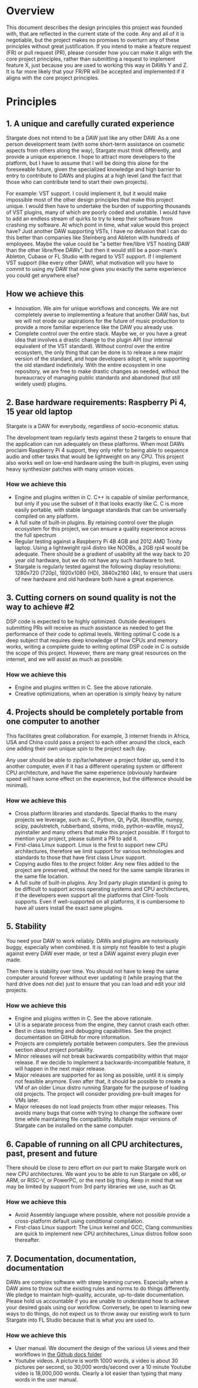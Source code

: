 # Overview
This document describes the design principles this project was founded with,
that are reflected in the current state of the code.  Any and all of it is
negotiable, but the project makes no promises to overturn any of these
principles without great justification.  If you intend to make a feature
request (FR) or pull request (PR), please consider how you can make it align
with the core project principles, rather than submitting a request to
implement feature X, just because you are used to working this way in DAWs
Y and Z.  It is far more likely that your FR/PR will be accepted and
implemented if it aligns with the core project principles.

# Principles
## 1. A unique and carefully curated experience
Stargate does not intend to be a DAW just like any other DAW.  As a one person
development team (with some short-term assistance on cosmetic aspects from
others along the way), Stargate must think differently, and provide a unique
experience.  I hope to attract more developers to the platform, but I have
to assume that I will be doing this alone for the foreseeable future, given
the specialized knowledge and high barrier to entry to contribute to DAWs
and plugins at a high level (and the fact that those who can contribute tend
to start their own projects).

For example: VST support.  I could implement it, but it would make impossible
most of the other design principles that make this project unique.  I would
then have to undertake the burden of supporting thousands of VST plugins, many
of which are poorly coded and unstable.  I would have to add an endless stream
of quirks to try to keep their software from crashing my software.  At which
point in time, what value would this project have?  Just another DAW supporting
VSTs, I have no delusion that I can do this better than companies like
Steinberg and Ableton with hundreds of employees.  Maybe the value could be "a
better free/libre VST hosting DAW than the other libre/free DAWs", but then it
would still be a poor-man's Ableton, Cubase or FL Studio with regard to VST
support.  If I implement VST support (like every other DAW), what motivation
will you have to commit to using my DAW that now gives you exactly the same
experience you could get anywhere else?

## How we achieve this
- Innovation.  We aim for unique workflows and concepts.  We are not
  completely averse to implementing a feature that another DAW has, but we
  will not erode our aspirations for the future of music production to
  provide a more familiar experience like the DAW you already use.
- Complete control over the entire stack.  Maybe we, or you have a great
  idea that involves a drastic change to the plugin API (our internal
  equivalent of the VST standard).  Without control over the entire ecosystem,
  the only thing that can be done is to release a new major version of the
  standard, and hope developers adopt it, while supporting the old standard
  indefinitely.  With the entire ecosystem in one repository, we are free
  to make drastic changes as needed, without the bureaucracy of managing
  public standards and abandoned (but still widely used) plugins.

## 2. Base hardware requirements: Raspberry Pi 4, 15 year old laptop
Stargate is a DAW for everybody, regardless of socio-economic status.

The development team regularly tests against these 2 targets to ensure that
the application can run adequately on these platforms.  When most DAWs
proclaim Raspberry Pi 4 support, they only refer to being able to sequence
audio and other tasks that would be lightweight on any CPU.  This project
also works well on low-end hardware using the built-in plugins, even using
heavy synthesizer patches with many unison voices.

### How we achieve this
- Engine and plugins written in C.  C++ is capable of similar performance, but
  only if you use the subset of it that looks exactly like C.  C is more
  easily portable, with stable language standards that can be universally
  compiled on any platform.
- A full suite of built-in plugins.  By retaining control over the plugin
  ecosystem for this project, we can ensure a quality experience across the
  full spectrum
- Regular testing against a Raspberry Pi 4B 4GB and 2012 AMD Trinity laptop.
  Using a lightweight rpi4 distro like NOOBs, a 2GB rpi4 would be adequate.
  There should be a gradient of usability all the way back to 20 year old
  hardware, but we do not have any such hardware to test.
- Stargate is regularly tested against the following display resolutions:
  1280x720 (720p), 1920x1080 (HD), 3840x2160 (4k), to ensure that users of new
  hardware and old hardware both have a great experience.

## 3. Cutting corners on sound quality is not the way to achieve #2
DSP code is expected to be highly optimized.  Outside developers submitting
PRs will receive as much assistance as needed to get the performance of their
code to optimal levels.  Writing optimal C code is a deep subject that
requires deep knowledge of how CPUs and memory works, writing a complete guide
to writing optimal DSP code in C is outside the scope of this project.
However, there are many great resources on the internet, and we will assist
as much as possible.

### How we achieve this
- Engine and plugins written in C.  See the above rationale.
- Creative optimizations, when an operation is simply heavy by nature

## 4. Projects should be completely portable from one computer to another
This facilitates great collaboration.  For example, 3 internet friends in
Africa, USA and China could pass a project to each other around the clock,
each one adding their own unique spin to the project each day.

Any user should be able to zip/tar/whatever a project folder up, send it
to another computer, even if it has a different operating system or different
CPU architecture, and have the same experience (obviously hardware speed will
have some effect on the experience, but the difference should be minimal).

### How we achieve this
- Cross platform libraries and standards.  Special thanks to the many
  projects we leverage, such as: C, Python, Qt, PyQt, libsndfile, numpy,
  scipy, paulstretch, rubberband, sbsms, mido, python-wavfile, msys2,
  pyinstaller and many others that make this project possible.  If I forgot
  to mention your project, please submit a PR to add it.
- First-class Linux support.  Linux is the first to support new CPU
  architectures, therefore we limit support for various technologies and
  standards to those that have first class Linux support.
- Copying audio files to the project folder.  Any new files added to the
  project are preserved, without the need for the same sample libraries in
  the same file location.
- A full suite of built-in plugins.  Any 3rd party plugin standard is going
  to be difficult to support across operating systems and CPU architectures,
  if the developers even support all the platforms that Clint-Tools supports.
  Even if well-supported on all platforms, it is cumbersome to have all users
  install the exact same plugins.

## 5. Stability
You need your DAW to work reliably.  DAWs and plugins are notoriously buggy,
especially when combined.  It is simply not feasible to test a plugin against
every DAW ever made, or test a DAW against every plugin ever made.

Then there is stability over time.  You should not have to keep the same
computer around forever without ever updating it (while praying that the hard
drive does not die) just to ensure that you can load and edit your old
projects.

### How we achieve this
- Engine and plugins written in C.  See the above rationale.
- UI is a separate process from the engine, they cannot crash each other.
- Best in class testing and debugging capabilities. See the project
  documentation on GitHub for more information.
- Projects are completely portable between computers.  See the previous
  section about project portability.
- Minor releases will not break backwards compatibility within that major
  release.  If we decide to implement a backwards-incompatible feature, it
  will happen in the next major release.
- Major releases are supported for as long as possible, until it is simply
  not feasible anymore.  Even after that, it should be possible to create
  a VM of an older Linux distro running Stargate for the purpose of loading
  old projects.  The project will consider providing pre-built images for VMs
  later.
- Major releases do not load projects from other major releases.  This avoids
  many bugs that come with trying to change the software over time while
  maintaining file compatibility.  Multiple major versions of Stargate can
  be installed on the same computer.

## 6. Capable of running on all CPU architectures, past, present and future
There should be close to zero effort on our part to make Stargate work on
new CPU architectures.  We want you to be able to run Stargate on x86, or
ARM, or RISC-V, or PowerPC, or the next big thing.  Keep in mind that we
may be limited by support from 3rd party libraries we use, such as Qt.

### How we achieve this
- Avoid Assembly language where possible, where not possible provide a
  cross-platform default using conditional compilation.
- First-class Linux support: The Linux kernel and GCC, Clang communities
  are quick to implement new CPU architectures, Linux distros follow soon
  thereafter.

## 7. Documentation, documentation, documentation
DAWs are complex software with steep learning curves.  Especially when a DAW
aims to throw out the existing rules and norms to do things differently.
We pledge to maintain high-quality, accurate, up-to-date documentation.
Please hold us accountable if you are unable to understand how to achieve
your desired goals using our workflow.  Conversely, be open to learning new
ways to do things, do not expect us to throw away our existing work to turn
Stargate into FL Studio because that is what you are used to.

### How we achieve this
- User manual.  We document the design of the various UI views and their
  workflows in
  [the Github docs folder](https://github.com/stargateaudio/stargate/docs)
- Youtube videos.  A picture is worth 1000 words, a video is about 30 pictures
  per second, so 30,000 words/second over a 10 minute Youtube video is
  18,000,000 words.  Clearly a lot easier than typing that many words in the
  user manual.

